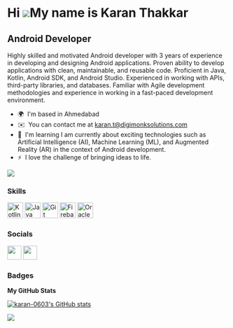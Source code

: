 Hi ![](https://user-images.githubusercontent.com/18350557/176309783-0785949b-9127-417c-8b55-ab5a4333674e.gif)My name is Karan Thakkar
=====================================================================================================================================

Android Developer
-----------------

Highly skilled and motivated Android developer with 3 years of experience in developing and designing Android applications. Proven ability to develop applications with clean, maintainable, and reusable code. Proficient in Java, Kotlin, Android SDK, and Android Studio. Experienced in working with APIs, third-party libraries, and databases. Familiar with Agile development methodologies and experience in working in a fast-paced development environment.

* 🌍  I'm based in Ahmedabad
* ✉️  You can contact me at [karan.t@digimonksolutions.com](mailto:karan.t@digimonksolutions.com)
* 🧠  I'm learning I am currently about exciting technologies such as Artificial Intelligence (AI), Machine Learning (ML), and Augmented Reality (AR) in the context of Android development.
* ⚡  I love the challenge of bringing ideas to life.

<a href="https://www.github.com/karan-0603" target="_blank" rel="noreferrer"><img
src="https://img.shields.io/github/followers/karan-0603?logo=github&style=for-the-badge&color=0891b2&labelColor=1c1917" /></a>

### Skills


<p align="left">
<a href="https://kotlinlang.org/" target="_blank" rel="noreferrer"><img src="https://raw.githubusercontent.com/danielcranney/readme-generator/main/public/icons/skills/kotlin-colored.svg" width="36" height="36" alt="Kotlin" /></a>
<a href="https://www.oracle.com/java/" target="_blank" rel="noreferrer"><img src="https://raw.githubusercontent.com/danielcranney/readme-generator/main/public/icons/skills/java-colored.svg" width="36" height="36" alt="Java" /></a>
<a href="https://git-scm.com/" target="_blank" rel="noreferrer"><img src="https://raw.githubusercontent.com/danielcranney/readme-generator/main/public/icons/skills/git-colored.svg" width="36" height="36" alt="Git" /></a>
<a href="https://firebase.google.com/" target="_blank" rel="noreferrer"><img src="https://raw.githubusercontent.com/danielcranney/readme-generator/main/public/icons/skills/firebase-colored.svg" width="36" height="36" alt="Firebase" /></a>
<a href="https://www.oracle.com/uk/index.html" target="_blank" rel="noreferrer"><img src="https://raw.githubusercontent.com/danielcranney/readme-generator/main/public/icons/skills/oracle-colored.svg" width="36" height="36" alt="Oracle" /></a>
</p>


### Socials

<p align="left"> <a href="https://www.github.com/karan-0603" target="_blank" rel="noreferrer"><img src="https://raw.githubusercontent.com/danielcranney/readme-generator/main/public/icons/socials/github.svg" width="32" height="32" /></a> <a href="https://www.linkedin.com/in/karan-thakkar-904282230" target="_blank" rel="noreferrer"><img src="https://raw.githubusercontent.com/danielcranney/readme-generator/main/public/icons/socials/linkedin.svg" width="32" height="32" /></a></p>

### Badges

<b>My GitHub Stats</b>

<a href="http://www.github.com/karan-0603"><img src="https://github-readme-stats.vercel.app/api?username=karan-0603&show_icons=true&hide=&count_private=true&title_color=0891b2&text_color=ffffff&icon_color=0891b2&bg_color=1c1917&hide_border=true&show_icons=true" alt="karan-0603's GitHub stats" /></a>

<a href="http://www.github.com/karan-0603"><img src="https://github-readme-streak-stats.herokuapp.com/?user=karan-0603&stroke=ffffff&background=1c1917&ring=0891b2&fire=0891b2&currStreakNum=ffffff&currStreakLabel=0891b2&sideNums=ffffff&sideLabels=ffffff&dates=ffffff&hide_border=true" /></a>
